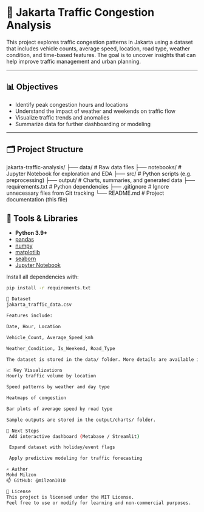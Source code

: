 # 🚦 Jakarta Traffic Congestion Analysis

This project explores traffic congestion patterns in Jakarta using a dataset that includes vehicle counts, average speed, location, road type, weather condition, and time-based features. The goal is to uncover insights that can help improve traffic management and urban planning.

---

## 📊 Objectives

- Identify peak congestion hours and locations
- Understand the impact of weather and weekends on traffic flow
- Visualize traffic trends and anomalies
- Summarize data for further dashboarding or modeling

---

## 🗂️ Project Structure
jakarta-traffic-analysis/
├── data/ # Raw data files
├── notebooks/ # Jupyter Notebook for exploration and EDA
├── src/ # Python scripts (e.g. preprocessing)
├── output/ # Charts, summaries, and generated data
├── requirements.txt # Python dependencies
├── .gitignore # Ignore unnecessary files from Git tracking
└── README.md # Project documentation (this file)

## 🧰 Tools & Libraries

- **Python 3.9+**
- [pandas](https://pandas.pydata.org/)
- [numpy](https://numpy.org/)
- [matplotlib](https://matplotlib.org/)
- [seaborn](https://seaborn.pydata.org/)
- [Jupyter Notebook](https://jupyter.org/)

Install all dependencies with:
```bash
pip install -r requirements.txt

📁 Dataset
jakarta_traffic_data.csv

Features include:

Date, Hour, Location

Vehicle_Count, Average_Speed_kmh

Weather_Condition, Is_Weekend, Road_Type

The dataset is stored in the data/ folder. More details are available in data/README.md.

📈 Key Visualizations
Hourly traffic volume by location

Speed patterns by weather and day type

Heatmaps of congestion

Bar plots of average speed by road type

Sample outputs are stored in the output/charts/ folder.

📌 Next Steps
 Add interactive dashboard (Metabase / Streamlit)

 Expand dataset with holiday/event flags

 Apply predictive modeling for traffic forecasting

✍️ Author
Mohd Milzon
📫 GitHub: @milzon1010

📄 License
This project is licensed under the MIT License.
Feel free to use or modify for learning and non-commercial purposes.
